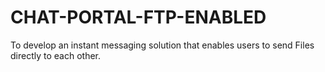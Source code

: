 # CHAT-PORTAL-FTP-ENABLED
To develop an instant messaging solution that enables users to send Files directly to each other.
